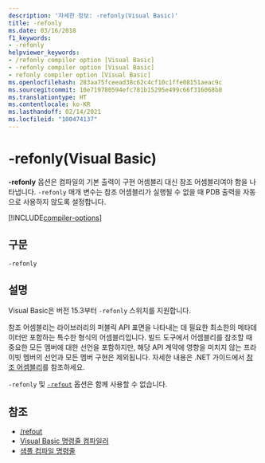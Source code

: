 ```yaml
---
description: '자세한 정보: -refonly(Visual Basic)'
title: -refonly
ms.date: 03/16/2018
f1_keywords:
- -refonly
helpviewer_keywords:
- /refonly compiler option [Visual Basic]
- -refonly compiler option [Visual Basic]
- refonly compiler option [Visual Basic]
ms.openlocfilehash: 283aa75fceead38c62c4cf10c1ffe08151aeac9c
ms.sourcegitcommit: 10e719780594efc781b15295e499c66f316068b8
ms.translationtype: HT
ms.contentlocale: ko-KR
ms.lasthandoff: 02/14/2021
ms.locfileid: "100474137"
---
```

# <a name="-refonly-visual-basic"></a>-refonly(Visual Basic)

**-refonly** 옵션은 컴파일의 기본 출력이 구현 어셈블리 대신 참조 어셈블리여야 함을 나타냅니다. `-refonly` 매개 변수는 참조 어셈블리가 실행될 수 없을 때 PDB 출력을 자동으로 사용하지 않도록 설정합니다.

[!INCLUDE[compiler-options](~/includes/compiler-options.md)]

## <a name="syntax"></a>구문

```console
-refonly
```

## <a name="remarks"></a>설명

Visual Basic은 버전 15.3부터 `-refonly` 스위치를 지원합니다.

참조 어셈블리는 라이브러리의 퍼블릭 API 표면을 나타내는 데 필요한 최소한의 메타데이터만 포함하는 특수한 형식의 어셈블리입니다. 빌드 도구에서 어셈블리를 참조할 때 중요한 모든 멤버에 대한 선언을 포함하지만, 해당 API 계약에 영향을 미치지 않는 프라이빗 멤버의 선언과 모든 멤버 구현은 제외됩니다. 자세한 내용은 .NET 가이드에서 [참조 어셈블리](../../../standard/assembly/reference-assemblies.md)를 참조하세요.

`-refonly` 및 [`-refout`](refout-compiler-option.md) 옵션은 함께 사용할 수 없습니다.

## <a name="see-also"></a>참조

- [/refout](refout-compiler-option.md)
- [Visual Basic 명령줄 컴파일러](index.md)
- [샘플 컴파일 명령줄](sample-compilation-command-lines.md)
